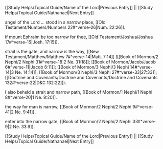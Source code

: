 [[Study Helps/Topical Guide/Name of the Lord|Previous Entry]]  ||  [[Study Helps/Topical Guide/Nathanael|Next Entry]]

 angel of the Lord ... stood in a narrow place, [[Old Testament/Numbers/Numbers 22#^verse-26|Num. 22:26]].

 if mount Ephraim be too narrow for thee, [[Old Testament/Joshua/Joshua 17#^verse-15|Josh. 17:15]].

 strait is the gate, and narrow is the way, [[New Testament/Matthew/Matthew 7#^verse-14|Matt. 7:14]] ([[Book of Mormon/2 Nephi/2 Nephi 31#^verse-18|2 Ne. 31:18]]; [[Book of Mormon/Jacob/Jacob 6#^verse-11|Jacob 6:11]]; [[Book of Mormon/3 Nephi/3 Nephi 14#^verse-14|3 Ne. 14:14]]; [[Book of Mormon/3 Nephi/3 Nephi 27#^verse-33|27:33]]; [[Doctrine and Covenants/Doctrine and Covenants/Doctrine and Covenants 132#^verse-22|D&C 132:22]]).

 I also beheld a strait and narrow path, [[Book of Mormon/1 Nephi/1 Nephi 8#^verse-20|1 Ne. 8:20]].

 the way for man is narrow, [[Book of Mormon/2 Nephi/2 Nephi 9#^verse-41|2 Ne. 9:41]].

 enter into the narrow gate, [[Book of Mormon/2 Nephi/2 Nephi 33#^verse-9|2 Ne. 33:9]].

[[Study Helps/Topical Guide/Name of the Lord|Previous Entry]]  ||  [[Study Helps/Topical Guide/Nathanael|Next Entry]]